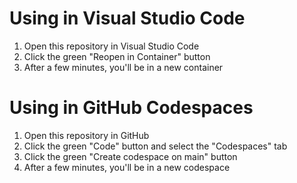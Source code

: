 # Using in Visual Studio Code

1. Open this repository in Visual Studio Code
2. Click the green "Reopen in Container" button
3. After a few minutes, you'll be in a new container

# Using in GitHub Codespaces

1. Open this repository in GitHub
2. Click the green "Code" button and select the "Codespaces" tab
3. Click the green "Create codespace on main" button
4. After a few minutes, you'll be in a new codespace
